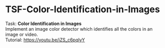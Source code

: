 # TSF-Color-Identification-in-Images

Task: **Color Identification in Images**<br>
Implement an image color detector which identifies all the colors in an image or video.<br>
Tutorial: https://youtu.be/iZS_c6pqIyY

